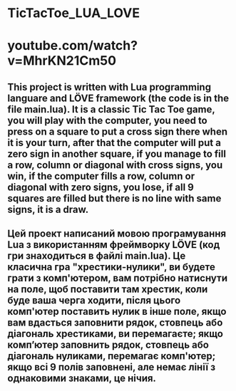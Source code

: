 # TicTacToe_LUA_LOVE

# youtube.com/watch?v=MhrKN21Cm50

## This project is written with Lua programming languare and LÖVE framework (the code is in the file main.lua). It is a classic Tic Tac Toe game, you will play with the computer, you need to press on a square to put a cross sign there when it is your turn, after that the computer will put a zero sign in another square, if you manage to fill a row, column or diagonal with cross signs, you win, if the computer fills a row, column or diagonal with zero signs, you lose, if all 9 squares are filled but there is no line with same signs, it is a draw.

## Цей проект написаний мовою програмування Lua з використанням фреймворку LÖVE (код гри знаходиться в файлі main.lua). Це класична гра "хрестики-нулики", ви будете грати з комп'ютером, вам потрібно натиснути на поле, щоб поставити там хрестик, коли буде ваша черга ходити, після цього комп'ютер поставить нулик в інше поле, якщо вам вдасться заповнити рядок, стовпець або діагональ хрестиками, ви перемагаєте; якщо комп’ютер заповнить рядок, стовпець або діагональ нуликами, перемагає комп'ютер; якщо всі 9 полів заповнені, але немає лінії з однаковими знаками, це нічия.

